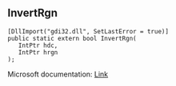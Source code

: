 ## InvertRgn

```
[DllImport("gdi32.dll", SetLastError = true)]
public static extern bool InvertRgn(
   IntPtr hdc,
   IntPtr hrgn
);
```

Microsoft documentation: [Link](https://docs.microsoft.com/en-us/windows/win32/api/wingdi/nf-wingdi-invertrgn)
